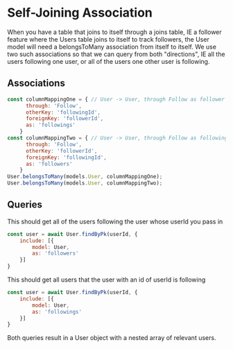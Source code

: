 # Self-Joining Association
When you have a table that joins to itself through a joins table, IE a follower feature where the Users table joins to itself to track followers, the User model will need a belongsToMany association from itself to itself.  We use two such associations so that we can query from both "directions", IE all the users following one user, or all of the users one other user is following.

## Associations

```js
const columnMappingOne = { // User -> User, through Follow as follower
      through: 'Follow',
      otherKey: 'followingId',
      foreignKey: 'followerId',
      as: 'followings'
    }
const columnMappingTwo = { // User -> User, through Follow as following
      through: 'Follow',
      otherKey: 'followerId',
      foreignKey: 'followingId',
      as: 'followers'
    }
User.belongsToMany(models.User, columnMappingOne);
User.belongsToMany(models.User, columnMappingTwo);
```

## Queries
This should get all of the users following the user whose userId you pass in
```js
const user = await User.findByPk(userId, {
    include: [{
        model: User,
        as: 'followers'
    }]
}
```

This should get all users that the user with an id of userId is following
```js
const user = await User.findByPk(userId, {
    include: [{
        model: User,
        as: 'followings'
    }]
}
```

Both queries result in a User object with a nested array of relevant users.